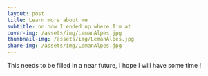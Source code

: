 ```yaml
---
layout: post
title: Learn more about me
subtitle: on how I ended up where I'm at
cover-img: /assets/img/LemanAlpes.jpg
thumbnail-img: /assets/img/LemanAlpes.jpg
share-img: /assets/img/LemanAlpes.jpg
---
```


This needs to be filled in a near future, I hope I will have some time !
